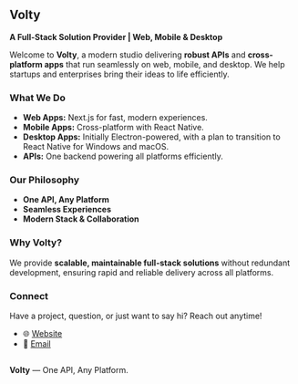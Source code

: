 ## Volty

**A Full-Stack Solution Provider | Web, Mobile & Desktop**

Welcome to **Volty**, a modern studio delivering **robust APIs** and **cross-platform apps** that run seamlessly on web, mobile, and desktop. We help startups and enterprises bring their ideas to life efficiently.

### What We Do

- **Web Apps:** Next.js for fast, modern experiences.
- **Mobile Apps:** Cross-platform with React Native.
- **Desktop Apps:** Initially Electron-powered, with a plan to transition to React Native for Windows and macOS.
- **APIs:** One backend powering all platforms efficiently.

### Our Philosophy

- **One API, Any Platform**
- **Seamless Experiences**
- **Modern Stack & Collaboration**

### Why Volty?

We provide **scalable, maintainable full-stack solutions** without redundant development, ensuring rapid and reliable delivery across all platforms.

### Connect

Have a project, question, or just want to say hi? Reach out anytime!

- 🌐 [Website](http://1234)
- 📧 [Email](mailto:bygithaka@gmail.com)

##

**Volty** — One API, Any Platform.
